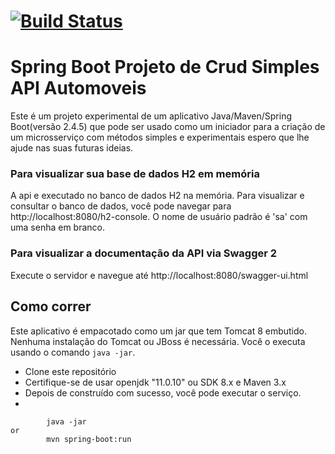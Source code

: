  
# [![Build Status](https://travis-ci.com/Mario23junior/Automoveis_api.svg?branch=main)](https://travis-ci.com/Mario23junior/Automoveis_api) 
 
# Spring Boot Projeto de Crud Simples API Automoveis

Este é um projeto experimental de um aplicativo Java/Maven/Spring Boot(versão 2.4.5) que pode ser usado como um iniciador para a criação de um microsserviço com métodos simples e experimentais espero que lhe ajude nas suas futuras ideias.


### Para visualizar sua base de dados H2 em memória

A api e executado no banco de dados H2 na memória. Para visualizar e consultar o banco de dados, você pode navegar para http://localhost:8080/h2-console. O nome de usuário padrão é 'sa' com uma senha em branco.


### Para visualizar a documentação da API via Swagger 2

Execute o servidor e navegue até http://localhost:8080/swagger-ui.html

## Como correr

Este aplicativo é empacotado como um jar que tem Tomcat 8 embutido.
Nenhuma instalação do Tomcat ou JBoss é necessária. Você o executa usando o comando ``` java -jar ```.

* Clone este repositório
* Certifique-se de usar openjdk "11.0.10" ou SDK 8.x  e Maven 3.x
* Depois de construído com sucesso, você pode executar o serviço.
* 
```
        java -jar 
or
        mvn spring-boot:run 
```

